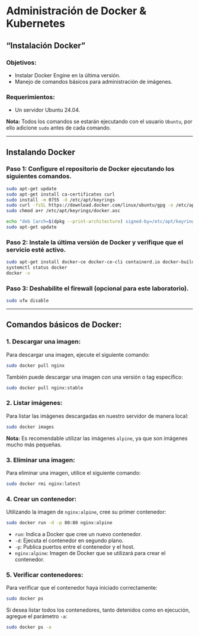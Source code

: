 
# Administración de Docker & Kubernetes  

## “Instalación Docker” 

### Objetivos: 
- Instalar Docker Engine en la última versión.
- Manejo de comandos básicos para administración de imágenes. 

### Requerimientos: 
- Un servidor Ubuntu 24.04. 

**Nota:** Todos los comandos se estarán ejecutando con el usuario `Ubuntu`, por ello adicione `sudo` antes de cada comando.

---

## Instalando Docker 

### Paso 1: Configure el repositorio de Docker ejecutando los siguientes comandos. 

```bash
sudo apt-get update
sudo apt-get install ca-certificates curl
sudo install -m 0755 -d /etc/apt/keyrings
sudo curl -fsSL https://download.docker.com/linux/ubuntu/gpg -o /etc/apt/keyrings/docker.asc
sudo chmod a+r /etc/apt/keyrings/docker.asc

echo "deb [arch=$(dpkg --print-architecture) signed-by=/etc/apt/keyrings/docker.asc] https://download.docker.com/linux/ubuntu $(. /etc/os-release && echo "$VERSION_CODENAME") stable" | sudo tee /etc/apt/sources.list.d/docker.list > /dev/null
sudo apt-get update
```

### Paso 2: Instale la última versión de Docker y verifique que el servicio esté activo. 

```bash
sudo apt-get install docker-ce docker-ce-cli containerd.io docker-buildx-plugin docker-compose-plugin -y
systemctl status docker
docker -v
```

### Paso 3: Deshabilite el firewall (opcional para este laboratorio).

```bash
sudo ufw disable
```

---

## Comandos básicos de Docker:

### 1. Descargar una imagen:

Para descargar una imagen, ejecute el siguiente comando:

```bash
sudo docker pull nginx
```

También puede descargar una imagen con una versión o tag específico:

```bash
sudo docker pull nginx:stable
```

### 2. Listar imágenes:

Para listar las imágenes descargadas en nuestro servidor de manera local:

```bash
sudo docker images
```

**Nota:** Es recomendable utilizar las imágenes `alpine`, ya que son imágenes mucho más pequeñas.

### 3. Eliminar una imagen:

Para eliminar una imagen, utilice el siguiente comando:

```bash
sudo docker rmi nginx:latest
```

### 4. Crear un contenedor:

Utilizando la imagen de `nginx:alpine`, cree su primer contenedor:

```bash
sudo docker run -d -p 80:80 nginx:alpine
```

- `run`: Indica a Docker que cree un nuevo contenedor.
- `-d`: Ejecuta el contenedor en segundo plano.
- `-p`: Publica puertos entre el contenedor y el host.
- `nginx:alpine`: Imagen de Docker que se utilizará para crear el contenedor.

### 5. Verificar contenedores:

Para verificar que el contenedor haya iniciado correctamente:

```bash
sudo docker ps
```

Si desea listar todos los contenedores, tanto detenidos como en ejecución, agregue el parámetro `-a`:

```bash
sudo docker ps -a
```

